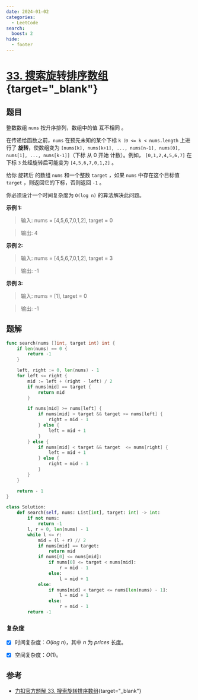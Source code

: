 ```yaml
---
date: 2024-01-02
categories:
  - LeetCode
search:
  boost: 2
hide:
  - footer
---
```


# [33. 搜索旋转排序数组](https://leetcode.cn/problems/search-in-rotated-sorted-array/description/){target="_blank"}

## 题目

整数数组 `nums` 按升序排列，数组中的值 互不相同 。

在传递给函数之前，`nums` 在预先未知的某个下标 `k（0 <= k < nums.length` 上进行了 **旋转**，使数组变为 `[nums[k], nums[k+1], ..., nums[n-1], nums[0], nums[1], ..., nums[k-1]]`（下标 从 0 开始 计数）。例如， `[0,1,2,4,5,6,7]` 在下标 `3` 处经旋转后可能变为 `[4,5,6,7,0,1,2]` 。

给你 旋转后 的数组 `nums` 和一个整数 `target` ，如果 `nums` 中存在这个目标值 `target` ，则返回它的下标，否则返回 `-1` 。

你必须设计一个时间复杂度为 `O(log n)` 的算法解决此问题。


**示例 1:**

> 输入: nums = [4,5,6,7,0,1,2], target = 0

> 输出: 4

**示例 2:**

> 输入: nums = [4,5,6,7,0,1,2], target = 3

> 输出: -1

**示例 3:**

> 输入: nums = [1], target = 0

> 输出: -1

## 题解

```go title="Go"
func search(nums []int, target int) int {
    if len(nums) == 0 {
        return -1
    }

    left, right := 0, len(nums) - 1
    for left <= right {
        mid := left + (right - left) / 2
        if nums[mid] == target {
            return mid
        }

        if nums[mid] >= nums[left] {
            if nums[mid] > target && target >= nums[left] {
                right = mid - 1
            } else {
                left = mid + 1
            }
        } else {
            if nums[mid] < target && target  <= nums[right] {
                left = mid + 1
            } else {
                right = mid - 1
            }
        }
    }

    return - 1
}
```

```python title="Python"
class Solution:
    def search(self, nums: List[int], target: int) -> int:
        if not nums:
            return -1
        l, r = 0, len(nums) - 1
        while l <= r:
            mid = (l + r) // 2
            if nums[mid] == target:
                return mid
            if nums[0] <= nums[mid]:
                if nums[0] <= target < nums[mid]:
                    r = mid - 1
                else:
                    l = mid + 1
            else:
                if nums[mid] < target <= nums[len(nums) - 1]:
                    l = mid + 1
                else:
                    r = mid - 1
        return -1
```

### 复杂度

- [x] 时间复杂度：$O(log \ n)$，其中 $n$ 为 $prices$ 长度。
- [x] 空间复杂度：$O(1)$。


## 参考

- [力扣官方题解 33. 搜索旋转排序数组](https://leetcode.cn/problems/search-in-rotated-sorted-array/solutions/220083/sou-suo-xuan-zhuan-pai-xu-shu-zu-by-leetcode-solut/){target="_blank"}
